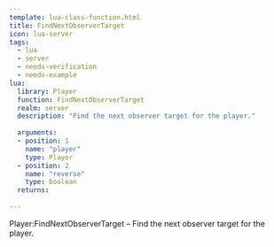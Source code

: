 ```yaml
---
template: lua-class-function.html
title: FindNextObserverTarget
icon: lua-server
tags:
  - lua
  - server
  - needs-verification
  - needs-example
lua:
  library: Player
  function: FindNextObserverTarget
  realm: server
  description: "Find the next observer target for the player."
  
  arguments:
  - position: 1
    name: "player"
    type: Player
  - position: 2
    name: "reverse"
    type: boolean
  returns:
    
---
```


<div class="lua__search__keywords">
Player:FindNextObserverTarget &#x2013; Find the next observer target for the player.
</div>
